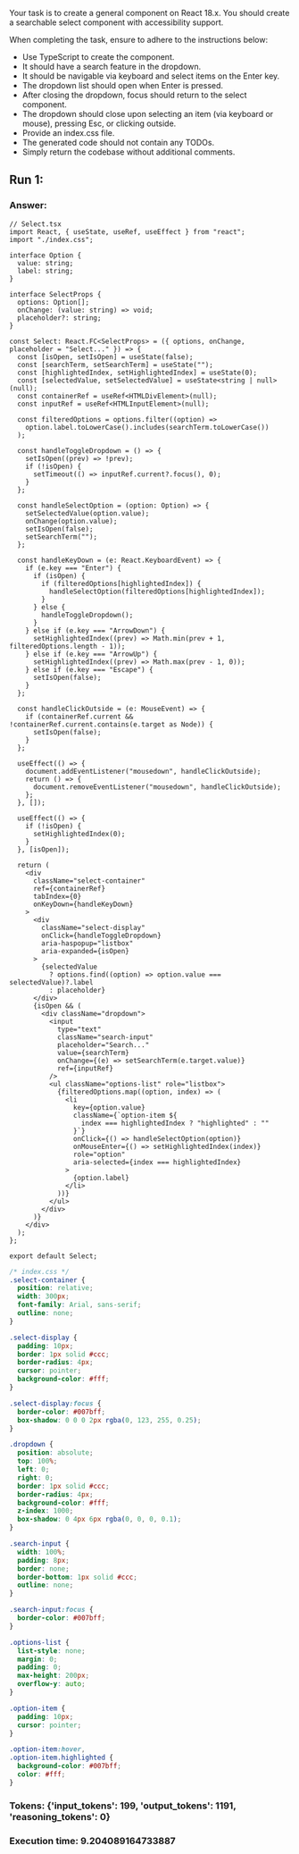 Your task is to create a general component on React 18.x.
You should create a searchable select component with accessibility support.

When completing the task, ensure to adhere to the instructions below:
- Use TypeScript to create the component.
- It should have a search feature in the dropdown.
- It should be navigable via keyboard and select items on the Enter key.
- The dropdown list should open when Enter is pressed.
- After closing the dropdown, focus should return to the select component.
- The dropdown should close upon selecting an item (via keyboard or mouse), pressing Esc, or clicking outside.
- Provide an index.css file.
- The generated code should not contain any TODOs.
- Simply return the codebase without additional comments.

## Run 1:
### Answer:
```tsx
// Select.tsx
import React, { useState, useRef, useEffect } from "react";
import "./index.css";

interface Option {
  value: string;
  label: string;
}

interface SelectProps {
  options: Option[];
  onChange: (value: string) => void;
  placeholder?: string;
}

const Select: React.FC<SelectProps> = ({ options, onChange, placeholder = "Select..." }) => {
  const [isOpen, setIsOpen] = useState(false);
  const [searchTerm, setSearchTerm] = useState("");
  const [highlightedIndex, setHighlightedIndex] = useState(0);
  const [selectedValue, setSelectedValue] = useState<string | null>(null);
  const containerRef = useRef<HTMLDivElement>(null);
  const inputRef = useRef<HTMLInputElement>(null);

  const filteredOptions = options.filter((option) =>
    option.label.toLowerCase().includes(searchTerm.toLowerCase())
  );

  const handleToggleDropdown = () => {
    setIsOpen((prev) => !prev);
    if (!isOpen) {
      setTimeout(() => inputRef.current?.focus(), 0);
    }
  };

  const handleSelectOption = (option: Option) => {
    setSelectedValue(option.value);
    onChange(option.value);
    setIsOpen(false);
    setSearchTerm("");
  };

  const handleKeyDown = (e: React.KeyboardEvent) => {
    if (e.key === "Enter") {
      if (isOpen) {
        if (filteredOptions[highlightedIndex]) {
          handleSelectOption(filteredOptions[highlightedIndex]);
        }
      } else {
        handleToggleDropdown();
      }
    } else if (e.key === "ArrowDown") {
      setHighlightedIndex((prev) => Math.min(prev + 1, filteredOptions.length - 1));
    } else if (e.key === "ArrowUp") {
      setHighlightedIndex((prev) => Math.max(prev - 1, 0));
    } else if (e.key === "Escape") {
      setIsOpen(false);
    }
  };

  const handleClickOutside = (e: MouseEvent) => {
    if (containerRef.current && !containerRef.current.contains(e.target as Node)) {
      setIsOpen(false);
    }
  };

  useEffect(() => {
    document.addEventListener("mousedown", handleClickOutside);
    return () => {
      document.removeEventListener("mousedown", handleClickOutside);
    };
  }, []);

  useEffect(() => {
    if (!isOpen) {
      setHighlightedIndex(0);
    }
  }, [isOpen]);

  return (
    <div
      className="select-container"
      ref={containerRef}
      tabIndex={0}
      onKeyDown={handleKeyDown}
    >
      <div
        className="select-display"
        onClick={handleToggleDropdown}
        aria-haspopup="listbox"
        aria-expanded={isOpen}
      >
        {selectedValue
          ? options.find((option) => option.value === selectedValue)?.label
          : placeholder}
      </div>
      {isOpen && (
        <div className="dropdown">
          <input
            type="text"
            className="search-input"
            placeholder="Search..."
            value={searchTerm}
            onChange={(e) => setSearchTerm(e.target.value)}
            ref={inputRef}
          />
          <ul className="options-list" role="listbox">
            {filteredOptions.map((option, index) => (
              <li
                key={option.value}
                className={`option-item ${
                  index === highlightedIndex ? "highlighted" : ""
                }`}
                onClick={() => handleSelectOption(option)}
                onMouseEnter={() => setHighlightedIndex(index)}
                role="option"
                aria-selected={index === highlightedIndex}
              >
                {option.label}
              </li>
            ))}
          </ul>
        </div>
      )}
    </div>
  );
};

export default Select;
```

```css
/* index.css */
.select-container {
  position: relative;
  width: 300px;
  font-family: Arial, sans-serif;
  outline: none;
}

.select-display {
  padding: 10px;
  border: 1px solid #ccc;
  border-radius: 4px;
  cursor: pointer;
  background-color: #fff;
}

.select-display:focus {
  border-color: #007bff;
  box-shadow: 0 0 0 2px rgba(0, 123, 255, 0.25);
}

.dropdown {
  position: absolute;
  top: 100%;
  left: 0;
  right: 0;
  border: 1px solid #ccc;
  border-radius: 4px;
  background-color: #fff;
  z-index: 1000;
  box-shadow: 0 4px 6px rgba(0, 0, 0, 0.1);
}

.search-input {
  width: 100%;
  padding: 8px;
  border: none;
  border-bottom: 1px solid #ccc;
  outline: none;
}

.search-input:focus {
  border-color: #007bff;
}

.options-list {
  list-style: none;
  margin: 0;
  padding: 0;
  max-height: 200px;
  overflow-y: auto;
}

.option-item {
  padding: 10px;
  cursor: pointer;
}

.option-item:hover,
.option-item.highlighted {
  background-color: #007bff;
  color: #fff;
}
```

### Tokens: {'input_tokens': 199, 'output_tokens': 1191, 'reasoning_tokens': 0}
### Execution time: 9.204089164733887
